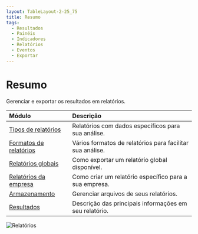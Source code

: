```yaml
---
layout: TableLayout-2-25_75
title: Resumo
tags:
  - Resultados
  - Painéis
  - Indicadores
  - Relatórios
  - Eventos
  - Exportar
---
```


# Resumo

Gerenciar e exportar os resultados em relatórios.

| Módulo                            | Descrição                                                 |
| :-------------------------------- | :-------------------------------------------------------- |
| [Tipos de relatórios](types)      | Relatórios com dados específicos para sua análise.        |
| [Formatos de relatórios](formats) | Vários formatos de relatórios para facilitar sua análise. |
| [Relatórios globais](global)      | Como exportar um relatório global disponível.             |
| [Relatórios da empresa](company)  | Como criar um relatório específico para a sua empresa.    |
| [Armazenamento](storage)          | Gerenciar arquivos de seus relatórios.                    |
| [Resultados](results)             | Descrição das principais informações em seu relatório.    |

![Relatórios](https://cdn.phishx.io/phishx-docs/images/phishx_results_menu_03_reports.webp)
